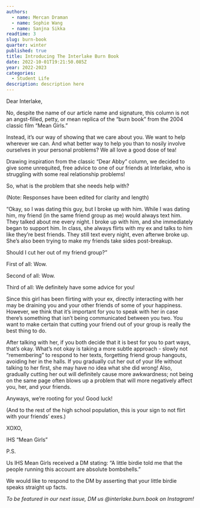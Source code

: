 ```yaml
---
authors:
  - name: Mercan Draman
  - name: Sophie Wang
  - name: Sanjna Sikka
readtime: 3
slug: burn-book
quarter: winter
published: true
title: Introducing The Interlake Burn Book
date: 2022-10-01T19:21:50.085Z
year: 2022-2023
categories:
  - Student Life
description: description here
---
```

Dear Interlake,

No, despite the name of our article name and signature, this column is not an angst-filled, petty, or mean replica of the “burn book” from the 2004 classic film “Mean Girls.”

Instead, it’s our way of showing that we care about you. We want to help wherever we can. And what better way to help you than to nosily involve ourselves in your personal problems? We all love a good dose of tea!

Drawing inspiration from the classic “Dear Abby” column, we decided to give some unrequited, free advice to one of our friends at Interlake, who is struggling with some real relationship problems!

So, what is the problem that she needs help with?

(Note: Responses have been edited for clarity and length)

“Okay, so I was dating this guy, but I broke up with him. While I was dating him, my friend (in the same friend group as me) would always text him. They talked about me every night. I broke up with him, and she immediately began to support him. In class, she always flirts with my ex and talks to him like they’re best friends. They still text every night, even afterwe broke up. She’s also been trying to make my friends take sides post-breakup.

Should I cut her out of my friend group?”

First of all: Wow.

Second of all: Wow.

Third of all: We definitely have some advice for you!

Since this girl has been flirting with your ex, directly interacting with her may be draining you and your other friends of some of your happiness. However, we think that it’s important for you to speak with her in case there’s something that isn’t being communicated between you two. You want to make certain that cutting your friend out of your group is really the best thing to do.

After talking with her, if you both decide that it is best for you to part ways, that’s okay. What’s not okay is taking a more subtle approach - slowly not “remembering” to respond to her texts, forgetting friend group hangouts, avoiding her in the halls. If you gradually cut her out of your life without talking to her first, she may have no idea what she did wrong! Also, gradually cutting her out will definitely cause more awkwardness; not being on the same page often blows up a problem that will more negatively affect you, her, and your friends.

Anyways, we’re rooting for you! Good luck!  

(And to the rest of the high school population, this is your sign to not flirt with your friends’ exes.)

XOXO,

IHS “Mean Girls”

P.S.

Us IHS Mean Girls received a DM stating: “A little birdie told me that the people running this account are absolute bombshells.”

We would like to respond to the DM by asserting that your little birdie speaks straight up facts.

*To be featured in our next issue, DM us @interlake.burn.book on Instagram!*
